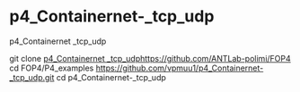 # p4_Containernet-_tcp_udp
p4_Containernet _tcp_udp

git clone [p4_Containernet _tcp_udp](https://github.com/ANTLab-polimi/FOP4)https://github.com/ANTLab-polimi/FOP4
cd FOP4/P4_examples
https://github.com/vpmuu1/p4_Containernet-_tcp_udp.git
cd p4_Containernet-_tcp_udp

